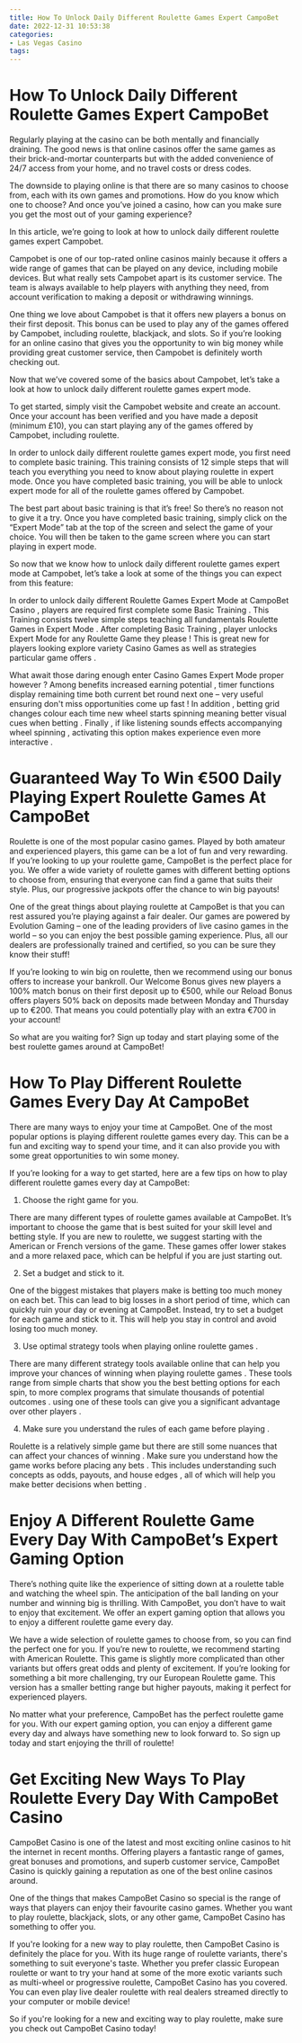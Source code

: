 ```yaml
---
title: How To Unlock Daily Different Roulette Games Expert CampoBet
date: 2022-12-31 10:53:38
categories:
- Las Vegas Casino
tags:
---
```



#  How To Unlock Daily Different Roulette Games Expert CampoBet

Regularly playing at the casino can be both mentally and financially draining. The good news is that online casinos offer the same games as their brick-and-mortar counterparts but with the added convenience of 24/7 access from your home, and no travel costs or dress codes. 

The downside to playing online is that there are so many casinos to choose from, each with its own games and promotions. How do you know which one to choose? And once you’ve joined a casino, how can you make sure you get the most out of your gaming experience?

In this article, we’re going to look at how to unlock daily different roulette games expert Campobet.

Campobet is one of our top-rated online casinos mainly because it offers a wide range of games that can be played on any device, including mobile devices. But what really sets Campobet apart is its customer service. The team is always available to help players with anything they need, from account verification to making a deposit or withdrawing winnings.

One thing we love about Campobet is that it offers new players a bonus on their first deposit. This bonus can be used to play any of the games offered by Campobet, including roulette, blackjack, and slots. So if you’re looking for an online casino that gives you the opportunity to win big money while providing great customer service, then Campobet is definitely worth checking out.

Now that we’ve covered some of the basics about Campobet, let’s take a look at how to unlock daily different roulette games expert mode.

To get started, simply visit the Campobet website and create an account. Once your account has been verified and you have made a deposit (minimum £10), you can start playing any of the games offered by Campobet, including roulette.

In order to unlock daily different roulette games expert mode, you first need to complete basic training. This training consists of 12 simple steps that will teach you everything you need to know about playing roulette in expert mode. Once you have completed basic training, you will be able to unlock expert mode for all of the roulette games offered by Campobet.

The best part about basic training is that it’s free! So there’s no reason not to give it a try. Once you have completed basic training, simply click on the “Expert Mode” tab at the top of the screen and select the game of your choice. You will then be taken to the game screen where you can start playing in expert mode.

So now that we know how to unlock daily different roulette games expert mode at Campobet, let’s take a look at some of the things you can expect from this feature: 



   In order to unlock daily different Roulette Games Expert Mode at CampoBet Casino , players are required first complete some Basic Training . This Training consists twelve simple steps teaching all fundamentals Roulette Games in Expert Mode . After completing Basic Training , player unlocks Expert Mode for any Roulette Game they please ! This is great new for players looking explore variety Casino Games as well as strategies particular game offers .



   What await those daring enough enter Casino Games Expert Mode proper however ? Among benefits increased earning potential , timer functions display remaining time both current bet round next one – very useful ensuring don't miss opportunities come up fast ! In addition , betting grid changes colour each time new wheel starts spinning meaning better visual cues when betting . Finally , if like listening sounds effects accompanying wheel spinning , activating this option makes experience even more interactive .

#  Guaranteed Way To Win €500 Daily Playing Expert Roulette Games At CampoBet 

Roulette is one of the most popular casino games. Played by both amateur and experienced players, this game can be a lot of fun and very rewarding. If you’re looking to up your roulette game, CampoBet is the perfect place for you. We offer a wide variety of roulette games with different betting options to choose from, ensuring that everyone can find a game that suits their style. Plus, our progressive jackpots offer the chance to win big payouts!

One of the great things about playing roulette at CampoBet is that you can rest assured you’re playing against a fair dealer. Our games are powered by Evolution Gaming – one of the leading providers of live casino games in the world – so you can enjoy the best possible gaming experience. Plus, all our dealers are professionally trained and certified, so you can be sure they know their stuff!

If you’re looking to win big on roulette, then we recommend using our bonus offers to increase your bankroll. Our Welcome Bonus gives new players a 100% match bonus on their first deposit up to €500, while our Reload Bonus offers players 50% back on deposits made between Monday and Thursday up to €200. That means you could potentially play with an extra €700 in your account!

So what are you waiting for? Sign up today and start playing some of the best roulette games around at CampoBet!

#  How To Play Different Roulette Games Every Day At CampoBet 

There are many ways to enjoy your time at CampoBet. One of the most popular options is playing different roulette games every day. This can be a fun and exciting way to spend your time, and it can also provide you with some great opportunities to win some money.

If you’re looking for a way to get started, here are a few tips on how to play different roulette games every day at CampoBet:

1. Choose the right game for you.

There are many different types of roulette games available at CampoBet. It’s important to choose the game that is best suited for your skill level and betting style. If you are new to roulette, we suggest starting with the American or French versions of the game. These games offer lower stakes and a more relaxed pace, which can be helpful if you are just starting out.

2. Set a budget and stick to it.

One of the biggest mistakes that players make is betting too much money on each bet. This can lead to big losses in a short period of time, which can quickly ruin your day or evening at CampoBet. Instead, try to set a budget for each game and stick to it. This will help you stay in control and avoid losing too much money.

3. Use optimal strategy tools when playing online roulette games .

 There are many different strategy tools available online that can help you improve your chances of winning when playing roulette games . These tools range from simple charts that show you the best betting options for each spin, to more complex programs that simulate thousands of potential outcomes . using one of these tools can give you a significant advantage over other players .

4. Make sure you understand the rules of each game before playing .

 Roulette is a relatively simple game but there are still some nuances that can affect your chances of winning . Make sure you understand how the game works before placing any bets . This includes understanding such concepts as odds, payouts, and house edges , all of which will help you make better decisions when betting .

#  Enjoy A Different Roulette Game Every Day With CampoBet’s Expert Gaming Option 

There’s nothing quite like the experience of sitting down at a roulette table and watching the wheel spin. The anticipation of the ball landing on your number and winning big is thrilling. With CampoBet, you don’t have to wait to enjoy that excitement. We offer an expert gaming option that allows you to enjoy a different roulette game every day.

We have a wide selection of roulette games to choose from, so you can find the perfect one for you. If you’re new to roulette, we recommend starting with American Roulette. This game is slightly more complicated than other variants but offers great odds and plenty of excitement. If you’re looking for something a bit more challenging, try our European Roulette game. This version has a smaller betting range but higher payouts, making it perfect for experienced players.

No matter what your preference, CampoBet has the perfect roulette game for you. With our expert gaming option, you can enjoy a different game every day and always have something new to look forward to. So sign up today and start enjoying the thrill of roulette!

#  Get Exciting New Ways To Play Roulette Every Day With CampoBet Casino

CampoBet Casino is one of the latest and most exciting online casinos to hit the internet in recent months. Offering players a fantastic range of games, great bonuses and promotions, and superb customer service, CampoBet Casino is quickly gaining a reputation as one of the best online casinos around.

One of the things that makes CampoBet Casino so special is the range of ways that players can enjoy their favourite casino games. Whether you want to play roulette, blackjack, slots, or any other game, CampoBet Casino has something to offer you.

If you're looking for a new way to play roulette, then CampoBet Casino is definitely the place for you. With its huge range of roulette variants, there's something to suit everyone's taste. Whether you prefer classic European roulette or want to try your hand at some of the more exotic variants such as multi-wheel or progressive roulette, CampoBet Casino has you covered. You can even play live dealer roulette with real dealers streamed directly to your computer or mobile device!

So if you're looking for a new and exciting way to play roulette, make sure you check out CampoBet Casino today!